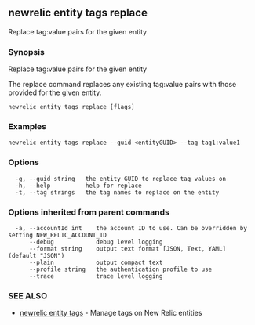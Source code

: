 ## newrelic entity tags replace

Replace tag:value pairs for the given entity

### Synopsis

Replace tag:value pairs for the given entity

The replace command replaces any existing tag:value pairs with those
provided for the given entity.


```
newrelic entity tags replace [flags]
```

### Examples

```
newrelic entity tags replace --guid <entityGUID> --tag tag1:value1
```

### Options

```
  -g, --guid string   the entity GUID to replace tag values on
  -h, --help          help for replace
  -t, --tag strings   the tag names to replace on the entity
```

### Options inherited from parent commands

```
  -a, --accountId int    the account ID to use. Can be overridden by setting NEW_RELIC_ACCOUNT_ID
      --debug            debug level logging
      --format string    output text format [JSON, Text, YAML] (default "JSON")
      --plain            output compact text
      --profile string   the authentication profile to use
      --trace            trace level logging
```

### SEE ALSO

* [newrelic entity tags](newrelic_entity_tags.md)	 - Manage tags on New Relic entities

